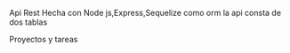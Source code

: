Api Rest Hecha con Node js,Express,Sequelize como orm
la api consta de dos tablas

Proyectos y tareas

